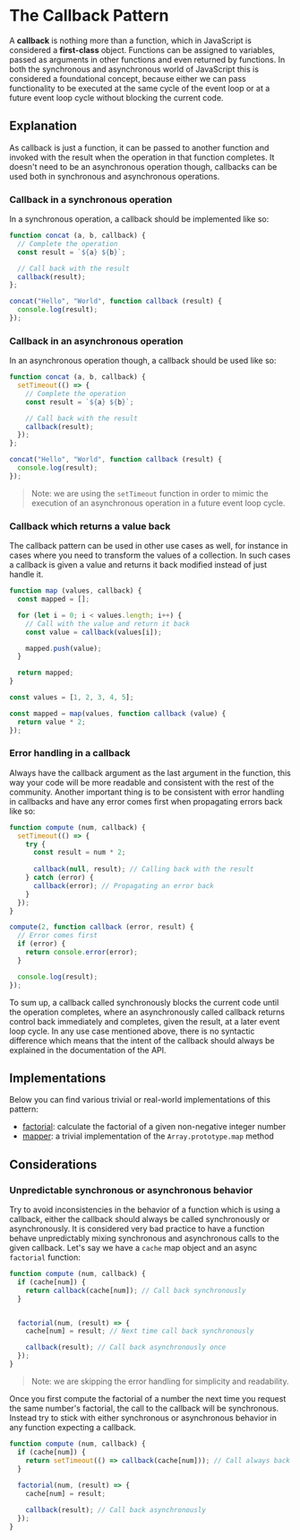 # The Callback Pattern #

A **callback** is nothing more than a function, which in JavaScript is considered a **first-class** object. Functions can be assigned to variables, passed as arguments in other functions and even returned by functions. In both the synchronous and asynchronous world of JavaScript this is considered a foundational concept, because either we can pass functionality to be executed at the same cycle of the event loop or at a future event loop cycle without blocking the current code.

## Explanation ##

As callback is just a function, it can be passed to another function and invoked with the result when the operation in that function completes. It doesn't need to be an asynchronous operation though, callbacks can be used both in synchronous and asynchronous operations.

### Callback in a synchronous operation ###

In a synchronous operation, a callback should be implemented like so:

```javascript
function concat (a, b, callback) {
  // Complete the operation
  const result = `${a} ${b}`;

  // Call back with the result
  callback(result);
};

concat("Hello", "World", function callback (result) {
  console.log(result);
});
```

### Callback in an asynchronous operation ###

In an asynchronous operation though, a callback should be used like so:

```javascript
function concat (a, b, callback) {
  setTimeout(() => {
    // Complete the operation
    const result = `${a} ${b}`;

    // Call back with the result
    callback(result);
  });
};

concat("Hello", "World", function callback (result) {
  console.log(result);
});
```

> Note: we are using the `setTimeout` function in order to mimic the execution of an asynchronous operation in a future event loop cycle.

### Callback which returns a value back ###

The callback pattern can be used in other use cases as well, for instance in cases where you need to transform the values of a collection. In such cases a callback is given a value and returns it back modified instead of just handle it.

```javascript
function map (values, callback) {
  const mapped = [];

  for (let i = 0; i < values.length; i++) {
    // Call with the value and return it back
    const value = callback(values[i]);

    mapped.push(value);
  }

  return mapped;
}

const values = [1, 2, 3, 4, 5];

const mapped = map(values, function callback (value) {
  return value * 2;
});
```

### Error handling in a callback ###

Always have the callback argument as the last argument in the function, this way your code will be more readable and consistent with the rest of the community. Another important thing is to be consistent with error handling in callbacks and have any error comes first when propagating errors back like so:

```javascript
function compute (num, callback) {
  setTimeout(() => {
    try {
      const result = num * 2;
      
      callback(null, result); // Calling back with the result
    } catch (error) {
      callback(error); // Propagating an error back
    }
  });
}

compute(2, function callback (error, result) {
  // Error comes first
  if (error) {
    return console.error(error);
  }

  console.log(result);
});
```

To sum up, a callback called synchronously blocks the current code until the operation completes, where an asynchronously called callback returns control back immediately and completes, given the result, at a later event loop cycle. In any use case mentioned above, there is no syntactic difference which means that the intent of the callback should always be explained in the documentation of the API.

## Implementations ##

Below you can find various trivial or real-world implementations of this pattern:

* [factorial](factorial.js): calculate the factorial of a given non-negative integer number
* [mapper](mapper.js): a trivial implementation of the `Array.prototype.map` method

## Considerations ##

### Unpredictable synchronous or asynchronous behavior ###

Try to avoid inconsistencies in the behavior of a function which is using a callback, either the callback should always be called synchronously or asynchronously. It is considered very bad practice to have a function behave unpredictably mixing synchronous and asynchronous calls to the given callback. Let's say we have a `cache` map object and an async `factorial` function:

```javascript
function compute (num, callback) {
  if (cache[num]) {
    return callback(cache[num]); // Call back synchronously
  }


  factorial(num, (result) => {
    cache[num] = result; // Next time call back synchronously

    callback(result); // Call back asynchronously once
  });
}
```

> Note: we are skipping the error handling for simplicity and readability.

Once you first compute the factorial of a number the next time you request the same number's factorial, the call to the callback will be synchronous. Instead try to stick with either synchronous or asynchronous behavior in any function expecting a callback.

```javascript
function compute (num, callback) {
  if (cache[num]) {
    return setTimeout(() => callback(cache[num])); // Call always back asynchronously
  }
  
  factorial(num, (result) => {
    cache[num] = result;

    callback(result); // Call back asynchronously
  });
}
```